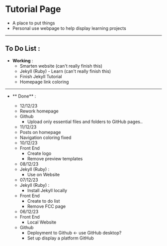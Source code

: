 # Tutorial Page
- A place to put things
- Personal use webpage to help display learning projects

---

## To Do List :

- **Working** :
    - Smarten website (can't really finish this)
    - Jekyll (Ruby) - Learn (can't really finish this)
    - Finish Jekyll Tutorial
    - Homepage link coloring

---

- ** Done** :

	- 12/12/23
	- Rework homepage
	- Github
		- Upload only essential files and folders to GitHub pages..
	- 11/12/23
	- Posts on homepage
	- Navigation coloring fixed
	- 10/12/23
	- Front End
		- Create logo
		- Remove preview templates
	- 08/12/23
	- Jekyll (Ruby) :
		- Use on Website
	- 07/12/23
	- Jekyll (Ruby) :
		- Install Jekyll locally
	- Front End
		- Create to do list
		- Remove FCC page
	- 06/12/23
	- Front End
		- Local Website
	- Github
		- Deployment to Github <- use GitHub desktop?
		- Set up display a platform GitHub